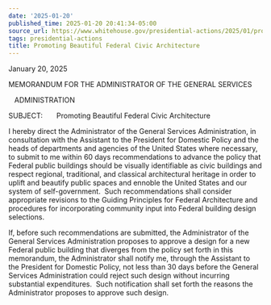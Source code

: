 ```yaml
---
date: '2025-01-20'
published_time: 2025-01-20 20:41:34-05:00
source_url: https://www.whitehouse.gov/presidential-actions/2025/01/promoting-beautiful-federal-civic-architecture/
tags: presidential-actions
title: Promoting Beautiful Federal Civic Architecture
---
```

 
January 20, 2025

MEMORANDUM FOR THE ADMINISTRATOR OF THE GENERAL SERVICES

   ADMINISTRATION

SUBJECT:       Promoting Beautiful Federal Civic Architecture

I hereby direct the Administrator of the General Services
Administration, in consultation with the Assistant to the President for
Domestic Policy and the heads of departments and agencies of the United
States where necessary, to submit to me within 60 days recommendations
to advance the policy that Federal public buildings should be visually
identifiable as civic buildings and respect regional, traditional, and
classical architectural heritage in order to uplift and beautify public
spaces and ennoble the United States and our system of self-government. 
Such recommendations shall consider appropriate revisions to the Guiding
Principles for Federal Architecture and procedures for incorporating
community input into Federal building design selections.

If, before such recommendations are submitted, the Administrator of the
General Services Administration proposes to approve a design for a new
Federal public building that diverges from the policy set forth in this
memorandum, the Administrator shall notify me, through the Assistant to
the President for Domestic Policy, not less than 30 days before the
General Services Administration could reject such design without
incurring substantial expenditures.  Such notification shall set forth
the reasons the Administrator proposes to approve such design.
